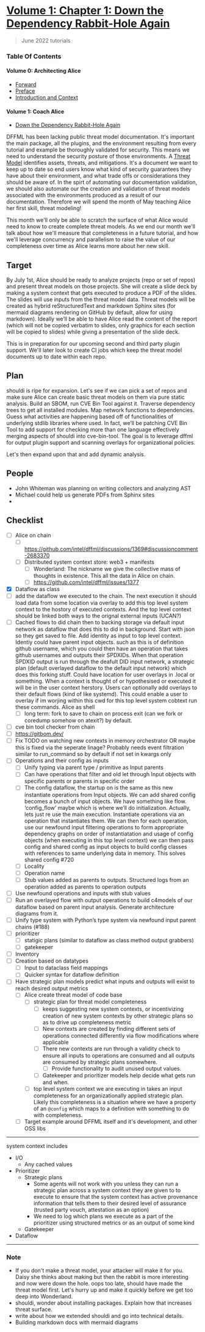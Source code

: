 # [Volume 1: Chapter 1: Down the Dependency Rabbit-Hole Again](https://github.com/intel/dffml/blob/alice/docs/tutorials/rolling_alice/0001_coach_alice/0001_down_the_dependency_rabbit_hole_again.md)

> June 2022 tutorials

### Table Of Contents

#### Volume 0: Architecting Alice

- [Forward](https://github.com/intel/dffml/discussions/1369#discussioncomment-2688532)
- [Preface](https://github.com/intel/dffml/discussions/1369#discussion-4023096)
- [Introduction and Context](https://github.com/intel/dffml/discussions/1369#discussioncomment-2603280)

#### Volume 1: Coach Alice

- [Down the Dependency Rabbit-Hole Again](https://github.com/intel/dffml/discussions/1369#discussioncomment-2663771)

DFFML has been lacking public threat model documentation. It's important the main package, all the plugins, and the environment resulting from every tutorial and example be thoroughly validated for security. This means we need to understand the security posture of those environments. A [Threat Model](https://owasp.org/www-community/Threat_Modeling) identifies assets, threats, and mitigations. It's a document we want to keep up to date so end users know what kind of security guarantees they have about their environment, and what trade offs or considerations they should be aware of. In the spirt of automating our documentation validation, we should also automate our the creation and validation of threat models associated with the environments produced as a result of our documentation. Therefore we will spend the month of May teaching Alice her first skill, threat modeling!

This month we'll only be able to scratch the surface of what Alice would need to know to create complete threat models. As we end our month we'll talk about how we'll measure that completeness in a future tutorial, and how we'll leverage concurrency and parallelism to raise the value of our completeness over time as Alice learns more about her new skill.

## Target

By July 1st, Alice should be ready to analyze projects (repo or set of repos) and present threat models on those projects. She will create a slide deck by making a system context that gets executed to produce a PDF of the slides. The slides will use inputs from the threat model data. Threat models will be created as hybrid reStructuredText and markdown Sphinx sites (for mermaid diagrams rendering on GitHub by default, allow for using markdown). Ideally we’ll be able to have Alice read the content of the report (which will not be copied verbatim to slides, only graphics for each section will be copied to slides) while giving a presentation of the slide deck. 

This is in preparation for our upcoming second and third party plugin support. We'll later look to create CI jobs which keep the threat model documents up to date within each repo.

## Plan

shouldi is ripe for expansion. Let's see if we can pick a set of repos and make sure Alice can create basic threat models on them via pure static analysis. Build an SBOM, run CVE Bin Tool against it. Traverse dependency trees to get all installed modules. Map network functions to dependencies. Guess what activities are happening based off of functionalities of underlying stdlib libraries where used. In fact, we’ll be patching CVE Bin Tool to add support for checking more than one language effectively merging aspects of shouldi into cve-bin-tool. The goal is to leverage dffml for output plugin support and scanning overlays for organizational policies.

Let's then expand upon that and add dynamic analysis.

## People

- John Whiteman was planning on writing collectors and analyzing AST
- Michael could help us generate PDFs from Sphinx sites
- 

## Checklist

- [ ] Alice on chain
  - [ ] https://github.com/intel/dffml/discussions/1369#discussioncomment-2683370
  - [ ] Distributed system context store: web3 + manifests
    - [ ] Wonderland: The nickname we give the collective mass of thoughts in existence. This all the data in Alice on chain.
    - [ ] https://github.com/intel/dffml/issues/1377
- [x] Dataflow as class
- [ ] add the dataflow we executed to the chain. The next execution it should load data from some location via overlay to add this top level system context to the hostory of executed contexts. And the top level context should be linked both ways to the orignal external inputs (UCAN?)
- [ ] Cached flows to did chain then to backing storage via default input network as dataflow that does this to did in background. Start with json so they get saved to file. Add identity as input to top level context. Identiy could have parent input objects. such as this is of definition github username, which you could then have an operation that takes github usernames and outputs their SPDXIDs. When that operation SPDXID output is run through the deafult DID input network, a strategic plan (default overlayed dataflow to the default input network) which does this forking stuff. Could have location for user overlays in .local or something. When a context is thought of or hypothesised or executed it will be in the user context herstory. Users can optionally add overlays to their default flows (kind of like systemd). This could enable a user to overlay if im worjing within this cwd for this top level system cobtext run these commands. Alice as shell
  - [ ] long term: fork to save to chain on process exit (can we fork or coredump somehow on atexit?) by default.
- [ ] cve bin tool checker from chain
- [ ] https://gitbom.dev/
- [ ] Fix TODO on watching new contexts in memory orchestrator OR maybe this is fixed via the seperate linage? Probably needs event filtration similar to run_command so by default if not set in kwargs only 
- [ ] Operations and their config as inputs
  - [ ] Unify typing via parent type / primitive as Input parents
  - [ ] Can have operations that filter and old let through Input objects with specific parents or parents in specific order
  - [ ] The config dataflow, the startup on is the same as this new instantiate operations from Input objects. We can add shared config becomes a bunch of input objects. We have something like flow. ‘config_flow’ maybe which is where we’ll do initialization. Actually, lets just re use the main execution. Instantiate operations via an operation that instantiates them. We can then for each operation, use our newfound input filtering operations to form appropriate dependency graphs on order of instantiatation and usage of config objects (when executing in this top level context) we can then pass config and shared config as input objects to build config classes with references to same underlying data in memory. This solves shared config #720
  - [ ] Locality
  - [ ] Operation name
  - [ ] Stub values added as parents to outputs. Structured logs from an operation added as parents to operation outputs
- [ ] Use newfound operations and inputs with stub values
- [ ] Run an overlayed flow with output operations to build c4models of our dataflow based on parent input analysis. Generate architecture diagrams from it.
- [ ] Unify type system with Python’s type system via newfound input parent chains (#188)
- [ ] prioritizer
  - [ ] statigic plans (similar to dataflow as class method output grabbers)
  - [ ] gatekeeper
- [ ] Inventory
- [ ] Creation based on datatypes
  - [ ] Input to dataclass field mappings
  - [ ] Quicker syntax for dataflow definition
- [ ] Have strategic plan models predict what inputs and outputs will exist to reach desired output metrics
  - [ ] Alice create threat model of code base
    - [ ] strategic plan for threat model completeness
      - [ ] keeps suggesting new system contexts, or incentivizing creation of new system contexts by other strategic plans so as to drive up completeness metric
      - [ ] New contexts are created by finding different sets of operations connected differently via flow modifications where applicable
      - [ ] There new contexts are run through a validity check to ensure all inputs to operations are consumed and all outputs are consumed by strategic plans somewhere.
        - [ ] Provide functionality to audit unused output values.
      - [ ] Gatekeeper and prioritizer models help decide what gets run and when.
    - [ ] top level system context we are executing in takes an input completeness for an organizationally applied strategic plan. Likely this completeness is a situation where we have a property of an `@config` which maps to a definition with something to do with completeness.
  - [ ] Target example around DFFML itself and it's development, and other OSS libs

---

system context includes

- I/O
  - Any cached values
- Prioritizer
  - Strategic plans
    - Some agents will not work with you unless they can run a strategic plan across a system context they are given to to execute to ensure that the system context has active provenance information that tells them to their desired level of assurance (trusted party vouch, attestation as an option)
    - We need to log which plans we execute as a part of the prioritizer using structured metrics or as an output of some kind
  - Gatekeeper
- Dataflow

---

### Note

- If you don't make a threat model, your attacker will make it for you. Daisy she thinks about making but then the rabbit is more interesting and now were down the hole. oops too late, should have made the threat model first. Let's hurry up and make it quickly before we get too deep into Wonderland.
- shouldi, wonder about installing packages. Explain how that increases threat surface.
- write about how we extended shouldi and go into technical details.
- Building markdown docs with mermaid diagrams
